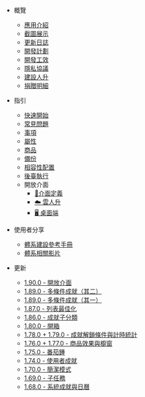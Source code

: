 - 概覽

  - [應用介紹](README.md)
  - [截圖展示](introduction/screenshots.md)
  - [更新日誌](introduction/release_log.md)
  - [開發計劃](introduction/development_plan.md)
  - [開發工效](introduction/ergonomics.md)
  - [隱私協議](introduction/privacy-trems.md)
  - [建設人升](introduction/support_us.md)
  - [捐贈明細](introduction/donation.md)
- 指引

  - [快速開始](guide/hello_lifeup.md)
  - [常見問題](guide/faq.md)
  - [事項](guide/tasks.md)
  - [屬性](guide/attributes.md)
  - [商品](guide/shop_item.md)
  - [備份](guide/backup.md)
  - [相容性配置](guide/compatibility.md)
  - [後臺執行](guide/background_running.md)
  - 開放介面
    - [📄介面定義](guide/api.md)
    - [☁️ 雲人升](guide/api_cloud.md)
    - [🖥 桌面端](guide/api_desktop.md)
- 使用者分享

  - [體系建設參考手冊](guide/user/system_01.md)
  - [體系相關影片](guide/user/system_02.md)
- 更新
  - [1.90.0 - 開放介面](features/190.md)
  - [1.89.0 - 多條件成就（其二）](features/189_2.md)
  - [1.89.0 - 多條件成就（其一）](features/189_1.md)
  - [1.87.0 - 列表最佳化](features/187.md)
  - [1.86.0 - 成就子分類](features/186.md)
  - [1.80.0 - 開箱](features/180.md)
  - [1.78.0 + 1.79.0 - 成就解鎖條件與計時統計](features/178-9.md)
  - [1.76.0 + 1.77.0 - 商品效果與櫥窗](features/176-7.md)
  - [1.75.0 - 番茄鍾](features/175.md)
  - [1.74.0 - 使用者成就](features/174.md)
  - [1.70.0 - 簡潔模式](features/170.md)
  - [1.69.0 - 子任務](features/169.md)
  - [1.68.0 - 系統成就與日曆](features/168.md)